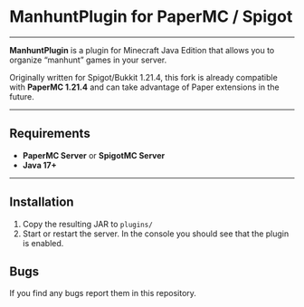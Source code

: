 # ManhuntPlugin for PaperMC / Spigot

---

**ManhuntPlugin** is a plugin for Minecraft Java Edition that allows you to organize “manhunt” games in your server.

Originally written for Spigot/Bukkit 1.21.4, this fork is already compatible with **PaperMC 1.21.4** and can take advantage of Paper extensions in the future.

---

## Requirements
- **PaperMC Server** or **SpigotMC Server**
- **Java 17+**

---

## Installation
1. Copy the resulting JAR to `plugins/`
2. Start or restart the server. In the console you should see that the plugin is enabled.

## Bugs
If you find any bugs report them in this repository.
